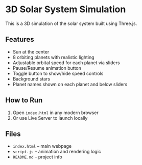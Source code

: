 #  3D Solar System Simulation

This is a 3D simulation of the solar system built using Three.js.

##  Features
- Sun at the center
- 8 orbiting planets with realistic lighting
- Adjustable orbital speed for each planet via sliders
- Pause/Resume animation button
- Toggle button to show/hide speed controls
- Background stars
- Planet names shown on each planet and below sliders

##  How to Run
1. Open `index.html` in any modern browser
2. Or use Live Server to launch locally

##  Files
- `index.html` – main webpage
- `script.js` – animation and rendering logic
- `README.md` – project info
